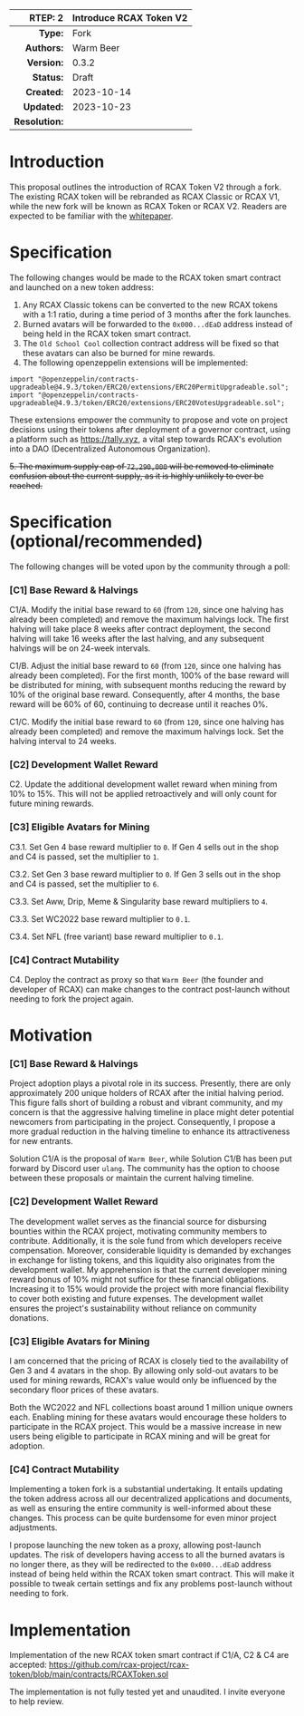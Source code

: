 |RTEP: 2|Introduce RCAX Token V2|
|-:|:---|
|__Type:__|Fork|
|__Authors:__|Warm Beer|
|__Version:__|0.3.2|
|__Status:__|Draft|
|__Created:__|2023-10-14|
|__Updated:__|2023-10-23|
|__Resolution:__||

# Introduction

This proposal outlines the introduction of RCAX Token V2 through a fork. The existing RCAX token will be rebranded as RCAX Classic or RCAX V1, while the new fork will be known as RCAX Token or RCAX V2.
Readers are expected to be familiar with the [whitepaper](https://whitepaper.rcax.io).

# Specification

The following changes would be made to the RCAX token smart contract and launched on a new token address:

1. Any RCAX Classic tokens can be converted to the new RCAX tokens with a 1:1 ratio, during a time period of 3 months after the fork launches.
2. Burned avatars will be forwarded to the `0x000...dEaD` address instead of being held in the RCAX token smart contract.
3. The `Old School Cool` collection contract address will be fixed so that these avatars can also be burned for mine rewards.
4. The following openzeppelin extensions will be implemented:
```
import "@openzeppelin/contracts-upgradeable@4.9.3/token/ERC20/extensions/ERC20PermitUpgradeable.sol";
import "@openzeppelin/contracts-upgradeable@4.9.3/token/ERC20/extensions/ERC20VotesUpgradeable.sol";
```
These extensions empower the community to propose and vote on project decisions using their tokens after deployment of a governor contract, using a platform such as https://tally.xyz, a vital step towards RCAX's evolution into a DAO (Decentralized Autonomous Organization).

~~5. The maximum supply cap of `72,290,000` will be removed to eliminate confusion about the current supply, as it is highly unlikely to ever be reached.~~

# Specification (optional/recommended)

The following changes will be voted upon by the community through a poll:

### [C1] Base Reward & Halvings

C1/A. Modify the initial base reward to `60` (from `120`, since one halving has already been completed) and remove the maximum halvings lock. The first halving will take place 8 weeks after contract deployment, the second halving will take 16 weeks after the last halving, and any subsequent halvings will be on 24-week intervals.

C1/B. Adjust the initial base reward to `60` (from `120`, since one halving has already been completed). For the first month, 100% of the base reward will be distributed for mining, with subsequent months reducing the reward by 10% of the original base reward. Consequently, after 4 months, the base reward will be 60% of 60, continuing to decrease until it reaches 0%.

C1/C. Modify the initial base reward to `60` (from `120`, since one halving has already been completed) and remove the maximum halvings lock. Set the halving interval to 24 weeks.

### [C2] Development Wallet Reward

C2. Update the additional development wallet reward when mining from 10% to 15%. This will not be applied retroactively and will only count for future mining rewards.

### [C3] Eligible Avatars for Mining

C3.1. Set Gen 4 base reward multiplier to `0`. If Gen 4 sells out in the shop and C4 is passed, set the multiplier to `1`.

C3.2. Set Gen 3 base reward multiplier to `0`. If Gen 3 sells out in the shop and C4 is passed, set the multiplier to `6`.

C3.3. Set Aww, Drip, Meme & Singularity base reward multipliers to `4`.

C3.3. Set WC2022 base reward multiplier to `0.1`.

C3.4. Set NFL (free variant) base reward multiplier to `0.1`.

### [C4] Contract Mutability

C4. Deploy the contract as proxy so that `Warm Beer` (the founder and developer of RCAX) can make changes to the contract post-launch without needing to fork the project again.

# Motivation

### [C1] Base Reward & Halvings

Project adoption plays a pivotal role in its success. Presently, there are only approximately 200 unique holders of RCAX after the initial halving period. This figure falls short of building a robust and vibrant community, and my concern is that the aggressive halving timeline in place might deter potential newcomers from participating in the project. Consequently, I propose a more gradual reduction in the halving timeline to enhance its attractiveness for new entrants.

Solution C1/A is the proposal of `Warm Beer`, while Solution C1/B has been put forward by Discord user `ulang`. The community has the option to choose between these proposals or maintain the current halving timeline.

### [C2] Development Wallet Reward

The development wallet serves as the financial source for disbursing bounties within the RCAX project, motivating community members to contribute. Additionally, it is the sole fund from which developers receive compensation. Moreover, considerable liquidity is demanded by exchanges in exchange for listing tokens, and this liquidity also originates from the development wallet. My apprehension is that the current developer mining reward bonus of 10% might not suffice for these financial obligations. Increasing it to 15% would provide the project with more financial flexibility to cover both existing and future expenses. The development wallet ensures the project's sustainability without reliance on community donations.

### [C3] Eligible Avatars for Mining

I am concerned that the pricing of RCAX is closely tied to the availability of Gen 3 and 4 avatars in the shop. By allowing only sold-out avatars to be used for mining rewards, RCAX's value would only be influenced by the secondary floor prices of these avatars. 

Both the WC2022 and NFL collections boast around 1 million unique owners each. Enabling mining for these avatars would encourage these holders to participate in the RCAX project. This would be a massive increase in new users being eligible to participate in RCAX mining and will be great for adoption.

### [C4] Contract Mutability

Implementing a token fork is a substantial undertaking. It entails updating the token address across all our decentralized applications and documents, as well as ensuring the entire community is well-informed about these changes. This process can be quite burdensome for even minor project adjustments. 

I propose launching the new token as a proxy, allowing post-launch updates. The risk of developers having access to all the burned avatars is no longer there, as they will be redirected to the `0x000...dEaD` address instead of being held within the RCAX token smart contract. This will make it possible to tweak certain settings and fix any problems post-launch without needing to fork.

# Implementation

Implementation of the new RCAX token smart contract if C1/A, C2 & C4 are accepted: https://github.com/rcax-project/rcax-token/blob/main/contracts/RCAXToken.sol

The implementation is not fully tested yet and unaudited. I invite everyone to help review.




